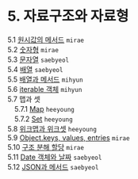 # 5. 자료구조와 자료형
5.1 [원시값의 메서드](./5.1_primitives-methods.md) `mirae`   
5.2 [숫자형](./5.2_number.md) `mirae`   
5.3 [문자열](./5.3_string.md) `saebyeol`   
5.4 [배열](./5.4_array.md) `saebyeol`   
5.5 [배열과 메서드](./5.5_array-methods.md) `mihyun`   
5.6 [iterable 객체](./5.6_iterable.md) `mihyun`   
5.7 맵과 셋   
　5.7.1 [Map](./5.7.1_map.md) `heeyoung`   
　5.7.2 [Set](./5.7.2_map.md) `heeyoung`   
5.8 [위크맵과 위크셋](./5.8_weakmap-weakset.md) `heeyoung`   
5.9 [Object.keys, values, entries](./5.9_keys-values-entries.md) `mirae`   
5.10 [구조 분해 할당](./5.10_destructuring-assignment.md) `mirae`   
5.11 [Date 객체와 날짜](./5.11_date.md) `saebyeol`   
5.12 [JSON과 메서드](./5.12_json.md) `saebyeol`   
